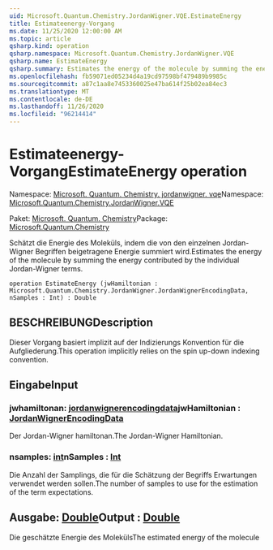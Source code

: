```yaml
---
uid: Microsoft.Quantum.Chemistry.JordanWigner.VQE.EstimateEnergy
title: Estimateenergy-Vorgang
ms.date: 11/25/2020 12:00:00 AM
ms.topic: article
qsharp.kind: operation
qsharp.namespace: Microsoft.Quantum.Chemistry.JordanWigner.VQE
qsharp.name: EstimateEnergy
qsharp.summary: Estimates the energy of the molecule by summing the energy contributed by the individual Jordan-Wigner terms.
ms.openlocfilehash: fb59071ed05234d4a19cd97598bf479489b9985c
ms.sourcegitcommit: a87c1aa8e7453360025e47ba614f25b02ea84ec3
ms.translationtype: MT
ms.contentlocale: de-DE
ms.lasthandoff: 11/26/2020
ms.locfileid: "96214414"
---
```

# <a name="estimateenergy-operation"></a><span data-ttu-id="3bcf6-102">Estimateenergy-Vorgang</span><span class="sxs-lookup"><span data-stu-id="3bcf6-102">EstimateEnergy operation</span></span>

<span data-ttu-id="3bcf6-103">Namespace: [Microsoft. Quantum. Chemistry. jordanwigner. vqe](xref:Microsoft.Quantum.Chemistry.JordanWigner.VQE)</span><span class="sxs-lookup"><span data-stu-id="3bcf6-103">Namespace: [Microsoft.Quantum.Chemistry.JordanWigner.VQE](xref:Microsoft.Quantum.Chemistry.JordanWigner.VQE)</span></span>

<span data-ttu-id="3bcf6-104">Paket: [Microsoft. Quantum. Chemistry](https://nuget.org/packages/Microsoft.Quantum.Chemistry)</span><span class="sxs-lookup"><span data-stu-id="3bcf6-104">Package: [Microsoft.Quantum.Chemistry](https://nuget.org/packages/Microsoft.Quantum.Chemistry)</span></span>


<span data-ttu-id="3bcf6-105">Schätzt die Energie des Moleküls, indem die von den einzelnen Jordan-Wigner Begriffen beigetragene Energie summiert wird.</span><span class="sxs-lookup"><span data-stu-id="3bcf6-105">Estimates the energy of the molecule by summing the energy contributed by the individual Jordan-Wigner terms.</span></span>

```qsharp
operation EstimateEnergy (jwHamiltonian : Microsoft.Quantum.Chemistry.JordanWigner.JordanWignerEncodingData, nSamples : Int) : Double
```


## <a name="description"></a><span data-ttu-id="3bcf6-106">BESCHREIBUNG</span><span class="sxs-lookup"><span data-stu-id="3bcf6-106">Description</span></span>

<span data-ttu-id="3bcf6-107">Dieser Vorgang basiert implizit auf der Indizierungs Konvention für die Aufgliederung.</span><span class="sxs-lookup"><span data-stu-id="3bcf6-107">This operation implicitly relies on the spin up-down indexing convention.</span></span>

## <a name="input"></a><span data-ttu-id="3bcf6-108">Eingabe</span><span class="sxs-lookup"><span data-stu-id="3bcf6-108">Input</span></span>

### <a name="jwhamiltonian--jordanwignerencodingdata"></a><span data-ttu-id="3bcf6-109">jwhamiltonan: [jordanwignerencodingdata](xref:Microsoft.Quantum.Chemistry.JordanWigner.JordanWignerEncodingData)</span><span class="sxs-lookup"><span data-stu-id="3bcf6-109">jwHamiltonian : [JordanWignerEncodingData](xref:Microsoft.Quantum.Chemistry.JordanWigner.JordanWignerEncodingData)</span></span>

<span data-ttu-id="3bcf6-110">Der Jordan-Wigner hamiltonan.</span><span class="sxs-lookup"><span data-stu-id="3bcf6-110">The Jordan-Wigner Hamiltonian.</span></span>


### <a name="nsamples--int"></a><span data-ttu-id="3bcf6-111">nsamples: [int](xref:microsoft.quantum.lang-ref.int)</span><span class="sxs-lookup"><span data-stu-id="3bcf6-111">nSamples : [Int](xref:microsoft.quantum.lang-ref.int)</span></span>

<span data-ttu-id="3bcf6-112">Die Anzahl der Samplings, die für die Schätzung der Begriffs Erwartungen verwendet werden sollen.</span><span class="sxs-lookup"><span data-stu-id="3bcf6-112">The number of samples to use for the estimation of the term expectations.</span></span>



## <a name="output--double"></a><span data-ttu-id="3bcf6-113">Ausgabe: [Double](xref:microsoft.quantum.lang-ref.double)</span><span class="sxs-lookup"><span data-stu-id="3bcf6-113">Output : [Double](xref:microsoft.quantum.lang-ref.double)</span></span>

<span data-ttu-id="3bcf6-114">Die geschätzte Energie des Moleküls</span><span class="sxs-lookup"><span data-stu-id="3bcf6-114">The estimated energy of the molecule</span></span>